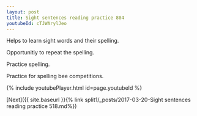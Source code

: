 ```yaml
---
layout: post
title: Sight sentences reading practice 804
youtubeId: cTJWArylJeo
---
```

 
 
Helps to learn sight words and their spelling.

Opportunitiy to repeat the spelling. 

Practice spelling. 
 
Practice for spelling bee competitions. 
 
{% include youtubePlayer.html id=page.youtubeId %}
 
 

[Next]({{ site.baseurl }}{% link  split1/_posts/2017-03-20-Sight sentences reading practice 518.md%})
 
